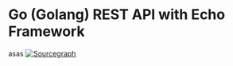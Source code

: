 # Go (Golang) REST API with Echo Framework
asas
[![Sourcegraph](https://sourcegraph.com/github.com/ancene/go-rest-echo/-/badge.svg?style=flat-square)](https://sourcegraph.com/github.com/ancene/go-rest-echo?badge)